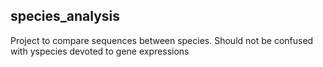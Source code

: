 species_analysis
----------------

Project to compare sequences between species. Should not be confused with yspecies devoted to gene expressions